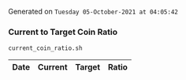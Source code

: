 Generated on `Tuesday 05-October-2021 at 04:05:42`

### Current to Target Coin Ratio
`current_coin_ratio.sh`

Date|Current|Target|Ratio
---|---|---|---

